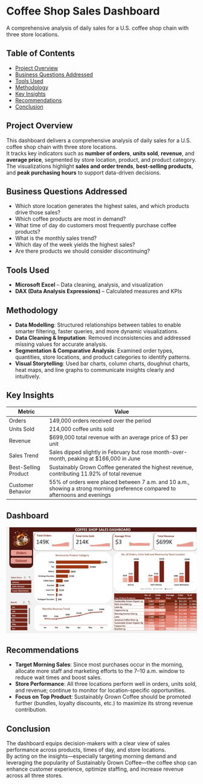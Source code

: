 # Coffee Shop Sales Dashboard  

A comprehensive analysis of daily sales for a U.S. coffee shop chain with three store locations.  

## Table of Contents  
- [Project Overview](#project-overview)  
- [Business Questions Addressed](#business-questions-addressed)  
- [Tools Used](#tools-used)  
- [Methodology](#methodology)  
- [Key Insights](#key-insights)  
- [Recommendations](#recommendations)  
- [Conclusion](#conclusion)  

## Project Overview  

This dashboard delivers a comprehensive analysis of daily sales for a U.S. coffee shop chain with three store locations.  
It tracks key indicators such as **number of orders**, **units sold**, **revenue**, and **average price**, segmented by store location, product, and product category.  
The visualizations highlight **sales and order trends**, **best-selling products**, and **peak purchasing hours** to support data-driven decisions.  

## Business Questions Addressed  

- Which store location generates the highest sales, and which products drive those sales?  
- Which coffee products are most in demand?  
- What time of day do customers most frequently purchase coffee products?  
- What is the monthly sales trend?  
- Which day of the week yields the highest sales?  
- Are there products we should consider discontinuing?  

## Tools Used  

- **Microsoft Excel** – Data cleaning, analysis, and visualization  
- **DAX (Data Analysis Expressions)** – Calculated measures and KPIs

## Methodology  

- **Data Modelling**: Structured relationships between tables to enable smarter filtering, faster queries, and more dynamic visualizations.  
- **Data Cleaning & Imputation**: Removed inconsistencies and addressed missing values for accurate analysis.  
- **Segmentation & Comparative Analysis**: Examined order types, quantities, store locations, and product categories to identify patterns.  
- **Visual Storytelling**: Used bar charts, column charts, doughnut charts, heat maps, and line graphs to communicate insights clearly and intuitively.  

## Key Insights  

| Metric | Value |
|--------|-------|
| Orders | 149,000 orders received over the period |
| Units Sold | 214,000 coffee units sold |
| Revenue | $699,000 total revenue with an average price of $3 per unit |
| Sales Trend | Sales dipped slightly in February but rose month-over-month, peaking at $166,000 in June |
| Best-Selling Product | Sustainably Grown Coffee generated the highest revenue, contributing 11.92% of total revenue |
| Customer Behavior | 55% of orders were placed between 7 a.m. and 10 a.m., showing a strong morning preference compared to afternoons and evenings |

## Dashboard

![Dashboard 1](https://github.com/Edmond-Boah/Excel-Projects/blob/main/image.png)



## Recommendations  

- **Target Morning Sales**: Since most purchases occur in the morning, allocate more staff and marketing efforts to the 7–10 a.m. window to reduce wait times and boost sales.  
- **Store Performance**: All three locations perform well in orders, units sold, and revenue; continue to monitor for location-specific opportunities.  
- **Focus on Top Product**: Sustainably Grown Coffee should be promoted further (bundles, loyalty discounts, etc.) to maximize its strong revenue contribution.  

## Conclusion  

The dashboard equips decision-makers with a clear view of sales performance across products, times of day, and store locations.  
By acting on the insights—especially targeting morning demand and leveraging the popularity of Sustainably Grown Coffee—the coffee shop can enhance customer experience, optimize staffing, and increase revenue across all three stores.  
